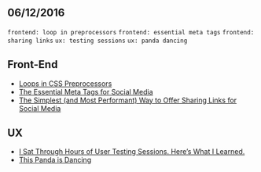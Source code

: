06/12/2016
----------

`frontend: loop in preprocessors` `frontend: essential meta tags` `frontend: sharing links` `ux: testing sessions` `ux: panda dancing` 
 
## Front-End

- [Loops in CSS Preprocessors](https://css-tricks.com/loops-css-preprocessors/)
- [The Essential Meta Tags for Social Media](https://css-tricks.com/essential-meta-tags-social-media/)
- [The Simplest (and Most Performant) Way to Offer Sharing Links for Social Media](https://css-tricks.com/simple-social-sharing-links/amp/)

## UX

- [I Sat Through Hours of User Testing Sessions. Here’s What I Learned.](https://uxdesign.cc/i-sat-through-hours-of-user-testing-sessions-heres-what-i-learned-ead5166a4528#.eo9g99v0a)
- [This Panda is Dancing](https://uxdesign.cc/this-panda-is-dancing-d0f3583e03d8#.uxh9b3u9d)

